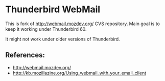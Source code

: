 # Thunderbird WebMail
This is fork of http://webmail.mozdev.org/ CVS repository. Main goal is to keep it working under Thunderbird 60. 

It might not work under older versions of Thunderbird.


## References:
- http://webmail.mozdev.org/
- http://kb.mozillazine.org/Using_webmail_with_your_email_client
